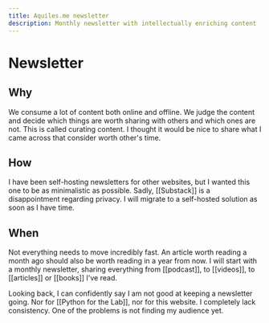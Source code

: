 ```yaml
---
title: Aquiles.me newsletter
description: Monthly newsletter with intellectually enriching content
---
```


# Newsletter
## Why
We consume a lot of content both online and offline. We judge the content and decide which things are worth sharing with others and which ones are not. This is called curating content. I thought it would be nice to share what I came across that consider worth other's time. 

## How
I have been self-hosting newsletters for other websites, but I wanted this one to be as minimalistic as possible. Sadly, [[Substack]] is a disappointment regarding privacy. I will migrate to a self-hosted solution as soon as I have time.  

## When
Not everything needs to move incredibly fast. An article worth reading a month ago should also be worth reading in a year from now. I will start with a monthly newsletter, sharing everything from [[podcast]], to [[videos]], to [[articles]] or [[books]] I've read. 

Looking back, I can confidently say I am not good at keeping a newsletter going. Nor for [[Python for the Lab]], nor for this website. I completely lack consistency. One of the problems is not finding my audience yet. 